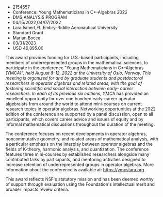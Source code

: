 
* 2154557
* Conference: Young Mathematicians in C*-Algebras 2022
* DMS,ANALYSIS PROGRAM
* 04/15/2022,04/07/2022
* Lara Ismert,FL,Embry-Riddle Aeronautical University
* Standard Grant
* Marian Bocea
* 03/31/2023
* USD 49,895.00

This award provides funding for U.S.-based participants, including members of
underrepresented groups in the mathematical sciences, to participate in the
conference "Young Mathematicians in C*-Algebras (YMC*A)", held August 8-12, 2022
at the University of Oslo, Norway. This meeting is organized for and by graduate
students and postdoctoral researchers in operator algebras and related areas,
with the goal of fostering scientific and social interaction between early-
career researchers. In each of its previous six editions, YMC*A has provided an
excellent opportunity for over one hundred early-career operator algebraists
from around the world to attend mini-courses on current research topics in
operator algebras. Networking opportunities at the 2022 edition of the
conference are supported by a panel discussion, open to all participants, which
covers career advice and issues of equity and by informal mathematical
discussions throughout the duration of the meeting.

The conference focuses on recent developments in operator algebras,
noncommutative geometry, and related areas of mathematical analysis, with a
particular emphasis on the interplay between operator algebras and the fields of
K-theory, harmonic analysis, and quantization. The conference features three
mini-courses by established researchers alongside many contributed talks by
participants, and mentoring activities designed to increase retention of
underrepresented groups in operator algebras. More information about the
conference is available at: https://ymcstara.org.

This award reflects NSF's statutory mission and has been deemed worthy of
support through evaluation using the Foundation's intellectual merit and broader
impacts review criteria.
